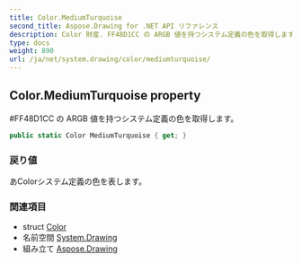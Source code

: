 ```yaml
---
title: Color.MediumTurquoise
second_title: Aspose.Drawing for .NET API リファレンス
description: Color 財産. FF48D1CC の ARGB 値を持つシステム定義の色を取得します
type: docs
weight: 890
url: /ja/net/system.drawing/color/mediumturquoise/
---
```

## Color.MediumTurquoise property

#FF48D1CC の ARGB 値を持つシステム定義の色を取得します。

```csharp
public static Color MediumTurquoise { get; }
```

### 戻り値

あColorシステム定義の色を表します。

### 関連項目

* struct [Color](../)
* 名前空間 [System.Drawing](../../color/)
* 組み立て [Aspose.Drawing](../../../)


